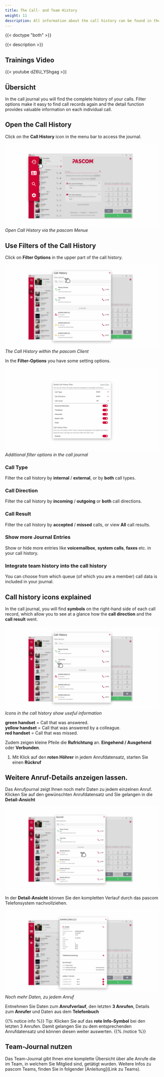 ```yaml
---
title: The Call- and Team History
weight: 11
description: All information about the call history can be found in the journal of the pascom client
---
```


{{< doctype "both" >}}
 
{{< description >}}

## Trainings Video

{{< youtube dZ6U_YShgag >}} 

## Übersicht


In the call journal you will find the complete history of your calls. Filter options make it easy to find call records again and the detail function provides valuable information on each individual call.

## Open the Call History

Click on the **Call History** icon in the menu bar to access the journal.

![Open Call History](open_call_history.jpg)
*Open Call History via the pascom Menue*
</br>

## Use Filters of the Call History

Click on **Filter Options** in the upper part of the call history.

![The Call Histroy](journal.en.jpg)
*The Call History within the pascom Client*
</br>

In the **Filter-Options** you have some setting options.

![Call History Options](journal_options.en.jpg)
*Additional filter options in the call journal*
</br>

### Call Type

Filter the call history by **internal** / **external**, or by **both** call types.

### Call Direction

Filter the call history by **incoming** / **outgoing** or **both** call directions.

### Call Result

Filter the call history by **accepted** / **missed** calls, or view **All** call results.

### Show more Journal Entries

Show or hide more entries like **voicemailbox**, **system calls**, **faxes** etc. in your call history. 

### Integrate team history into the call history

You can choose from which queue (of which you are a member) call data is included in your journal. 

## Call history icons explained

In the call journal, you will find **symbols** on the right-hand side of each call record, which allow you to see at a glance how the **call direction** and the **call result** went.

![Call History Symbols](journal_symbols.en.jpg)
*Icons in the call history show useful information*

**green handset** = Call that was answered.   
**yellow handset** = Call that was answered by a colleague.  
**red handset** = Call that was missed.  

Zudem zeigen kleine Pfeile die **Rufrichtung** an. **Eingehend / Ausgehend** oder **Verbunden**.

1. Mit Klick auf den **roten Höhrer** in jedem Anrufdatensatz, starten Sie einen **Rückruf**

## Weitere Anruf-Details anzeigen lassen.

Das Anrufjournal zeigt Ihnen noch mehr Daten zu jedem einzelnen Anruf. Klicken Sie auf den gewünschten Anrufdatensatz und Sie gelangen in die **Detail-Ansicht**

![Anrufdatensatz Detail Ansicht](journal_details.de.jpg)


In der **Detail-Ansicht** können Sie den kompletten Verlauf durch das pascom Telefonsystem nachvollziehen.

![Anrufdatensatz Detail Ansicht](journal_details_view.de.jpg)
*Noch mehr Daten, zu jedem Anruf*


Entnehmen Sie Daten zum **Anrufverlauf**, den letzten **3 Anrufen**, Details zum **Anrufer** und Daten aus dem **Telefonbuch**

{{% notice info %}}
Tip: Klicken Sie auf das **rote Info-Symbol** bei den letzten 3 Anrufen. Damit gelangen Sie zu dem entsprechenden Anrufdatensatz und können diesen weiter auswerten.
{{% /notice %}}

## Team-Journal nutzen

Das Team-Journal gibt Ihnen eine komplette Übersicht über alle Anrufe die im Team, in welchem Sie Mitglied sind, getätigt wurden. Weitere Infos zu pascom Teams, finden Sie in folgender [Anleitung](Link zu Teams).
